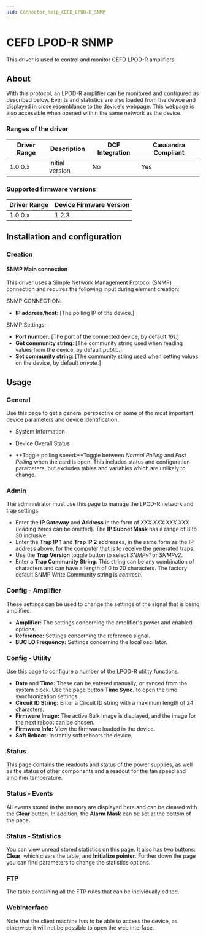 ```yaml
---
uid: Connector_help_CEFD_LPOD-R_SNMP
---
```


# CEFD LPOD-R SNMP

This driver is used to control and monitor CEFD LPOD-R amplifiers.

## About

With this protocol, an LPOD-R amplifier can be monitored and configured as described below. Events and statistics are also loaded from the device and displayed in close resemblance to the device's webpage. This webpage is also accessible when opened within the same network as the device.

### Ranges of the driver

| **Driver Range** | **Description** | **DCF Integration** | **Cassandra Compliant** |
|------------------|-----------------|---------------------|-------------------------|
| 1.0.0.x          | Initial version | No                  | Yes                     |

### Supported firmware versions

| **Driver Range** | **Device Firmware Version** |
|------------------|-----------------------------|
| 1.0.0.x          | 1.2.3                       |

## Installation and configuration

### Creation

#### SNMP Main connection

This driver uses a Simple Network Management Protocol (SNMP) connection and requires the following input during element creation:

SNMP CONNECTION:

- **IP address/host**: \[The polling IP of the device.\]

SNMP Settings:

- **Port number**: \[The port of the connected device, by default *161*.\]
- **Get community string**: \[The community string used when reading values from the device, by default *public*.\]
- **Set community string**: \[The community string used when setting values on the device, by default *private*.\]

## Usage

### General

Use this page to get a general perspective on some of the most important device parameters and device identification.

- System Information

- Device Overall Status

- **Toggle polling speed:**Toggle between *Normal Polling* and *Fast Polling* when the card is open. This includes status and configuration parameters, but excludes tables and variables which are unlikely to change.

### Admin

The administrator must use this page to manage the LPOD-R network and trap settings.

- Enter the **IP Gateway** and **Address** in the form of *XXX.XXX.XXX.XXX* (leading zeros can be omitted). The **IP Subnet Mask** has a range of 8 to 30 inclusive.
- Enter the **Trap IP 1** and **Trap IP 2** addresses, in the same form as the IP address above, for the computer that is to receive the generated traps.
- Use the **Trap Version** toggle button to select *SNMPv1* or *SNMPv2*.
- Enter a **Trap Community String**. This string can be any combination of characters and can have a length of 0 to 20 characters. The factory default SNMP Write Community string is *comtech*.

### Config - Amplifier

These settings can be used to change the settings of the signal that is being amplified.

- **Amplifier:** The settings concerning the amplifier's power and enabled options.
- **Reference:** Settings concerning the reference signal.
- **BUC LO Frequency:** Settings concerning the local oscillator.

### Config - Utility

Use this page to configure a number of the LPOD-R utility functions.

- **Date** and **Time:** These can be entered manually, or synced from the system clock. Use the page button **Time Sync.** to open the time synchronization settings.
- **Circuit ID String:** Enter a Circuit ID string with a maximum length of 24 characters.
- **Firmware Image:** The active Bulk Image is displayed, and the image for the next reboot can be chosen.
- **Firmware Info:** View the firmware loaded in the device.
- **Soft Reboot:** Instantly soft reboots the device.

### Status

This page contains the readouts and status of the power supplies, as well as the status of other components and a readout for the fan speed and amplifier temperature.

### Status - Events

All events stored in the memory are displayed here and can be cleared with the **Clear** button. In addition, the **Alarm Mask** can be set at the bottom of the page.

### Status - Statistics

You can view unread stored statistics on this page. It also has two buttons: **Clear**, which clears the table, and **Initialize pointer**. Further down the page you can find parameters to change the statistics options.

### FTP

The table containing all the FTP rules that can be individually edited.

### Webinterface

Note that the client machine has to be able to access the device, as otherwise it will not be possible to open the web interface.
